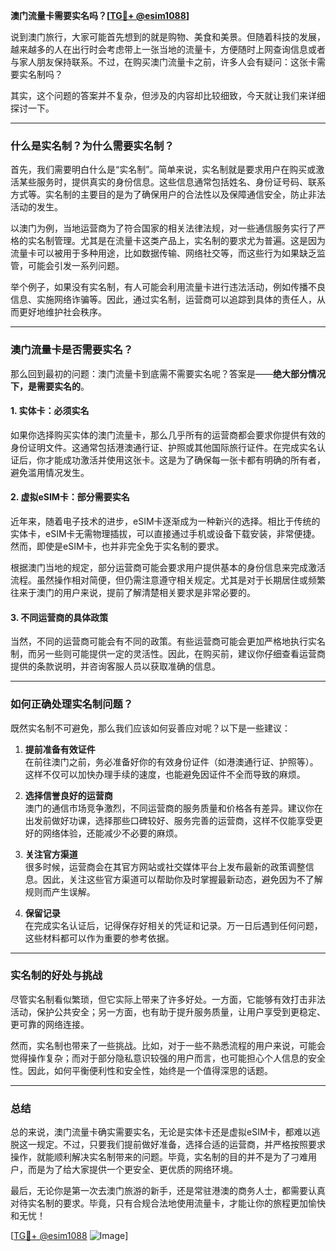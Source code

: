 **澳门流量卡需要实名吗？[[TG💪+ @esim1088](https://t.me/s/esim1088)]**

说到澳门旅行，大家可能首先想到的就是购物、美食和美景。但随着科技的发展，越来越多的人在出行时会考虑带上一张当地的流量卡，方便随时上网查询信息或者与家人朋友保持联系。不过，在购买澳门流量卡之前，许多人会有疑问：这张卡需要实名制吗？

其实，这个问题的答案并不复杂，但涉及的内容却比较细致，今天就让我们来详细探讨一下。

---

### **什么是实名制？为什么需要实名制？**

首先，我们需要明白什么是“实名制”。简单来说，实名制就是要求用户在购买或激活某些服务时，提供真实的身份信息。这些信息通常包括姓名、身份证号码、联系方式等。实名制的主要目的是为了确保用户的合法性以及保障通信安全，防止非法活动的发生。

以澳门为例，当地运营商为了符合国家的相关法律法规，对一些通信服务实行了严格的实名制管理。尤其是在流量卡这类产品上，实名制的要求尤为普遍。这是因为流量卡可以被用于多种用途，比如数据传输、网络社交等，而这些行为如果缺乏监管，可能会引发一系列问题。

举个例子，如果没有实名制，有人可能会利用流量卡进行违法活动，例如传播不良信息、实施网络诈骗等。因此，通过实名制，运营商可以追踪到具体的责任人，从而更好地维护社会秩序。

---

### **澳门流量卡是否需要实名？**

那么回到最初的问题：澳门流量卡到底需不需要实名呢？答案是——**绝大部分情况下，是需要实名的**。

#### **1. 实体卡：必须实名**
如果你选择购买实体的澳门流量卡，那么几乎所有的运营商都会要求你提供有效的身份证明文件。这通常包括港澳通行证、护照或其他国际旅行证件。在完成实名认证后，你才能成功激活并使用这张卡。这是为了确保每一张卡都有明确的所有者，避免滥用情况发生。

#### **2. 虚拟eSIM卡：部分需要实名**
近年来，随着电子技术的进步，eSIM卡逐渐成为一种新兴的选择。相比于传统的实体卡，eSIM卡无需物理插拔，可以直接通过手机或设备下载安装，非常便捷。然而，即使是eSIM卡，也并非完全免于实名制的要求。

根据澳门当地的规定，部分运营商可能会要求用户提供基本的身份信息来完成激活流程。虽然操作相对简便，但仍需注意遵守相关规定。尤其是对于长期居住或频繁往来于澳门的用户来说，提前了解清楚相关要求是非常必要的。

#### **3. 不同运营商的具体政策**
当然，不同的运营商可能会有不同的政策。有些运营商可能会更加严格地执行实名制，而另一些则可能提供一定的灵活性。因此，在购买前，建议你仔细查看运营商提供的条款说明，并咨询客服人员以获取准确的信息。

---

### **如何正确处理实名制问题？**

既然实名制不可避免，那么我们应该如何妥善应对呢？以下是一些建议：

1. **提前准备有效证件**  
   在前往澳门之前，务必准备好你的有效身份证件（如港澳通行证、护照等）。这样不仅可以加快办理手续的速度，也能避免因证件不全而导致的麻烦。

2. **选择信誉良好的运营商**  
   澳门的通信市场竞争激烈，不同运营商的服务质量和价格各有差异。建议你在出发前做好功课，选择那些口碑较好、服务完善的运营商，这样不仅能享受更好的网络体验，还能减少不必要的麻烦。

3. **关注官方渠道**  
   很多时候，运营商会在其官方网站或社交媒体平台上发布最新的政策调整信息。因此，关注这些官方渠道可以帮助你及时掌握最新动态，避免因为不了解规则而产生误解。

4. **保留记录**  
   在完成实名认证后，记得保存好相关的凭证和记录。万一日后遇到任何问题，这些材料都可以作为重要的参考依据。

---

### **实名制的好处与挑战**

尽管实名制看似繁琐，但它实际上带来了许多好处。一方面，它能够有效打击非法活动，保护公共安全；另一方面，也有助于提升服务质量，让用户享受到更稳定、更可靠的网络连接。

然而，实名制也带来了一些挑战。比如，对于一些不熟悉流程的用户来说，可能会觉得操作复杂；而对于部分隐私意识较强的用户而言，也可能担心个人信息的安全性。因此，如何平衡便利性和安全性，始终是一个值得深思的话题。

---

### **总结**

总的来说，澳门流量卡确实需要实名，无论是实体卡还是虚拟eSIM卡，都难以逃脱这一规定。不过，只要我们提前做好准备，选择合适的运营商，并严格按照要求操作，就能顺利解决实名制带来的问题。毕竟，实名制的目的并不是为了刁难用户，而是为了给大家提供一个更安全、更优质的网络环境。

最后，无论你是第一次去澳门旅游的新手，还是常驻港澳的商务人士，都需要认真对待实名制的要求。毕竟，只有合规合法地使用流量卡，才能让你的旅程更加愉快和无忧！

[[TG💪+ @esim1088](https://t.me/s/esim1088) ![Image](https://i.postimg.cc/4NQfJmqS/Snipaste-2025-05-13-00-14-12.png)]